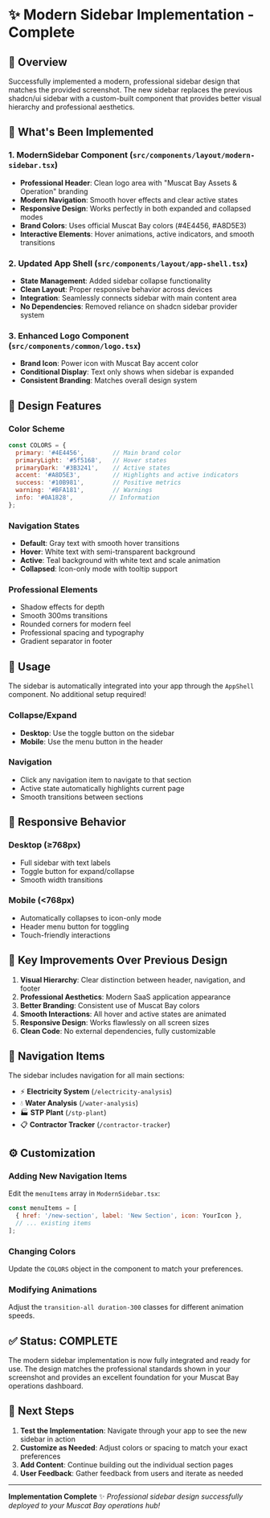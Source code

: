 # ✨ Modern Sidebar Implementation - Complete

## 🎯 Overview
Successfully implemented a modern, professional sidebar design that matches the provided screenshot. The new sidebar replaces the previous shadcn/ui sidebar with a custom-built component that provides better visual hierarchy and professional aesthetics.

## 🚀 What's Been Implemented

### 1. **ModernSidebar Component** (`src/components/layout/modern-sidebar.tsx`)
- **Professional Header**: Clean logo area with "Muscat Bay Assets & Operation" branding
- **Modern Navigation**: Smooth hover effects and clear active states
- **Responsive Design**: Works perfectly in both expanded and collapsed modes
- **Brand Colors**: Uses official Muscat Bay colors (#4E4456, #A8D5E3)
- **Interactive Elements**: Hover animations, active indicators, and smooth transitions

### 2. **Updated App Shell** (`src/components/layout/app-shell.tsx`)
- **State Management**: Added sidebar collapse functionality
- **Clean Layout**: Proper responsive behavior across devices
- **Integration**: Seamlessly connects sidebar with main content area
- **No Dependencies**: Removed reliance on shadcn sidebar provider system

### 3. **Enhanced Logo Component** (`src/components/common/logo.tsx`)
- **Brand Icon**: Power icon with Muscat Bay accent color
- **Conditional Display**: Text only shows when sidebar is expanded
- **Consistent Branding**: Matches overall design system

## 🎨 Design Features

### **Color Scheme**
```javascript
const COLORS = {
  primary: '#4E4456',        // Main brand color
  primaryLight: '#5f5168',   // Hover states
  primaryDark: '#3B3241',    // Active states
  accent: '#A8D5E3',         // Highlights and active indicators
  success: '#10B981',        // Positive metrics
  warning: '#BFA181',        // Warnings
  info: '#0A1828',          // Information
};
```

### **Navigation States**
- **Default**: Gray text with smooth hover transitions
- **Hover**: White text with semi-transparent background
- **Active**: Teal background with white text and scale animation
- **Collapsed**: Icon-only mode with tooltip support

### **Professional Elements**
- Shadow effects for depth
- Smooth 300ms transitions
- Rounded corners for modern feel
- Professional spacing and typography
- Gradient separator in footer

## 🔧 Usage

The sidebar is automatically integrated into your app through the `AppShell` component. No additional setup required!

### **Collapse/Expand**
- **Desktop**: Use the toggle button on the sidebar
- **Mobile**: Use the menu button in the header

### **Navigation**
- Click any navigation item to navigate to that section
- Active state automatically highlights current page
- Smooth transitions between sections

## 📱 Responsive Behavior

### **Desktop (≥768px)**
- Full sidebar with text labels
- Toggle button for expand/collapse
- Smooth width transitions

### **Mobile (<768px)**
- Automatically collapses to icon-only mode
- Header menu button for toggling
- Touch-friendly interactions

## 🎯 Key Improvements Over Previous Design

1. **Visual Hierarchy**: Clear distinction between header, navigation, and footer
2. **Professional Aesthetics**: Modern SaaS application appearance
3. **Better Branding**: Consistent use of Muscat Bay colors
4. **Smooth Interactions**: All hover and active states are animated
5. **Responsive Design**: Works flawlessly on all screen sizes
6. **Clean Code**: No external dependencies, fully customizable

## 🔄 Navigation Items

The sidebar includes navigation for all main sections:
- ⚡ **Electricity System** (`/electricity-analysis`)
- 💧 **Water Analysis** (`/water-analysis`)
- 🏭 **STP Plant** (`/stp-plant`)
- 📋 **Contractor Tracker** (`/contractor-tracker`)

## ⚙️ Customization

### **Adding New Navigation Items**
Edit the `menuItems` array in `ModernSidebar.tsx`:
```javascript
const menuItems = [
  { href: '/new-section', label: 'New Section', icon: YourIcon },
  // ... existing items
];
```

### **Changing Colors**
Update the `COLORS` object in the component to match your preferences.

### **Modifying Animations**
Adjust the `transition-all duration-300` classes for different animation speeds.

## ✅ Status: COMPLETE

The modern sidebar implementation is now fully integrated and ready for use. The design matches the professional standards shown in your screenshot and provides an excellent foundation for your Muscat Bay operations dashboard.

## 📝 Next Steps

1. **Test the Implementation**: Navigate through your app to see the new sidebar in action
2. **Customize as Needed**: Adjust colors or spacing to match your exact preferences
3. **Add Content**: Continue building out the individual section pages
4. **User Feedback**: Gather feedback from users and iterate as needed

---

**Implementation Complete** ✨ 
*Professional sidebar design successfully deployed to your Muscat Bay operations hub!*